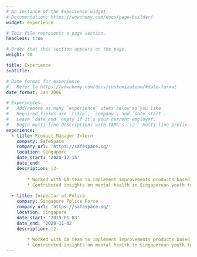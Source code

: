 ```yaml
---
# An instance of the Experience widget.
# Documentation: https://wowchemy.com/docs/page-builder/
widget: experience

# This file represents a page section.
headless: true

# Order that this section appears on the page.
weight: 40

title: Experience
subtitle:

# Date format for experience
#   Refer to https://wowchemy.com/docs/customization/#date-format
date_format: Jan 2006

# Experiences.
#   Add/remove as many `experience` items below as you like.
#   Required fields are `title`, `company`, and `date_start`.
#   Leave `date_end` empty if it's your current employer.
#   Begin multi-line descriptions with YAML's `|2-` multi-line prefix.
experience:
  - title: Product Manager Intern
    company: SafeSpace
    company_url: 'https://safespace.sg/'
    location: Singapore
    date_start: '2020-12-15'
    date_end: ''
    description: |2-
      
        * Worked with QA team to implement improvements products based on user research to several product releases
        * Contributed insights on mental health in Singaporean youth to develop products suitable for both students and young adults
        
  - title: Inspector of Police
    company: Singapore Police Force
    company_url: 'https://safespace.sg/'
    location: Singapore
    date_start: '2019-01-03'
    date_end: '2020-11-02'
    description: |2-
      
        * Worked with QA team to implement improvements products based on user research to several product releases
        * Contributed insights on mental health in Singaporean youth to develop products suitable for both students and young adults
---
```


